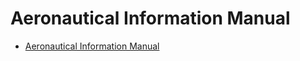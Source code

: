 # Aeronautical Information Manual

* [Aeronautical Information Manual](https://www.faa.gov/air_traffic/publications/atpubs/aim_html/)
